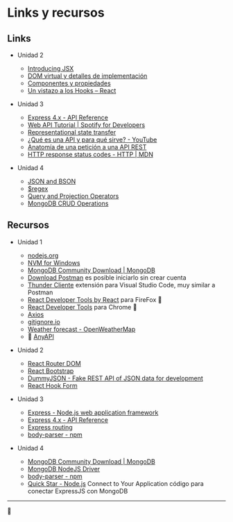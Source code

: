 # Links y recursos

## Links

- Unidad 2

  - [Introducing JSX](https://reactjs.org/docs/introducing-jsx.html)
  - [DOM virtual y detalles de implementación](https://es.reactjs.org/docs/faq-internals.html)
  - [Componentes y propiedades](https://es.reactjs.org/docs/components-and-props.html)
  - [Un vistazo a los Hooks – React](https://es.reactjs.org/docs/hooks-overview.html#but-what-is-a-hook)

- Unidad 3

  - [Express 4.x - API Reference](https://expressjs.com/en/4x/api.html)
  - [Web API Tutorial | Spotify for Developers](https://developer.spotify.com/documentation/web-api/quick-start/)
  - [Representational state transfer](https://en.wikipedia.org/wiki/Representational_state_transfer)
  - [¿Qué es una API y para qué sirve? - YouTube](https://www.youtube.com/watch?v=u2Ms34GE14U)
  - [Anatomía de una petición a una API REST](https://errequeerre.es/anatomia-de-una-peticion-a-una-api-rest/)
  - [HTTP response status codes - HTTP | MDN](https://developer.mozilla.org/en-US/docs/Web/HTTP/Status)

- Unidad 4

  - [JSON and BSON](https://www.mongodb.com/json-and-bson)
  - [$regex](https://www.mongodb.com/docs/manual/reference/operator/query/regex/)
  - [Query and Projection Operators](https://www.mongodb.com/docs/manual/reference/operator/query/)
  - [MongoDB CRUD Operations](https://www.mongodb.com/docs/manual/crud/)

## Recursos

- Unidad 1

  - [nodejs.org](https://nodejs.org/)
  - [NVM for Windows](https://github.com/coreybutler/nvm-windows)
  - [MongoDB Community Download | MongoDB](https://www.mongodb.com/try/download/community)
  - [Download Postman](https://www.postman.com/downloads/) es posible iniciarlo sin crear cuenta
  - [Thunder Cliente](https://github.com/rangav/thunder-client-support/) extensión para Visual Studio Code, muy similar a Postman
  - [React Developer Tools by React](https://addons.mozilla.org/en-US/firefox/addon/react-devtools/) para FireFox 🦊
  - [React Developer Tools](https://chrome.google.com/webstore/detail/react-developer-tools/fmkadmapgofadopljbjfkapdkoienihi) para Chrome 🏐
  - [Axios](https://axios-http.com/docs/intro)
  - [gitignore.io](gitignore.io)
  - [Weather forecast - OpenWeatherMap](https://openweathermap.org)
  - 🚀 [AnyAPI](https://any-api.com/)

- Unidad 2

  - [React Router DOM](https://www.npmjs.com/package/react-router-dom)
  - [React Bootstrap](https://react-bootstrap.github.io/)
  - [DummyJSON - Fake REST API of JSON data for development](https://dummyjson.com/)
  - [React Hook Form](https://react-hook-form.com/)

- Unidad 3

  - [Express - Node.js web application framework](https://expressjs.com/)
  - [Express 4.x - API Reference](https://expressjs.com/en/4x/api.html#app.listen)
  - [Express routing](https://expressjs.com/en/guide/routing.html)
  - [body-parser - npm](https://www.npmjs.com/package/body-parser)

- Unidad 4

  - [MongoDB Community Download | MongoDB](https://www.mongodb.com/try/download/community)
  - [MongoDB NodeJS Driver](https://www.npmjs.com/package/mongodb)
  - [body-parser - npm](https://www.npmjs.com/package/body-parser)
  - [Quick Star - Node.js](https://www.mongodb.com/docs/drivers/node/current/quick-start/#connect-to-your-application) Connect to Your Application código para conectar ExpressJS con MongoDB

---

🖖
